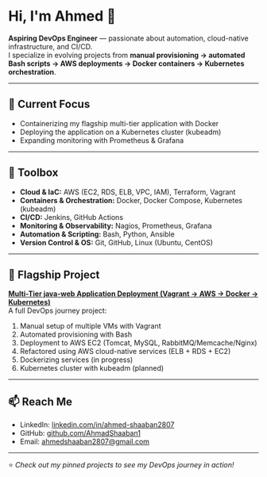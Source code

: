 # Hi, I'm Ahmed 👋

**Aspiring DevOps Engineer** — passionate about automation, cloud-native infrastructure, and CI/CD.  
I specialize in evolving projects from **manual provisioning → automated Bash scripts → AWS deployments → Docker containers → Kubernetes orchestration**.

---

## 🔭 Current Focus
- Containerizing my flagship multi-tier application with Docker
- Deploying the application on a Kubernetes cluster (kubeadm)
- Expanding monitoring with Prometheus & Grafana

---

## 🧰 Toolbox
- **Cloud & IaC:** AWS (EC2, RDS, ELB, VPC, IAM), Terraform, Vagrant  
- **Containers & Orchestration:** Docker, Docker Compose, Kubernetes (kubeadm)  
- **CI/CD:** Jenkins, GitHub Actions  
- **Monitoring & Observability:** Nagios, Prometheus, Grafana  
- **Automation & Scripting:** Bash, Python, Ansible  
- **Version Control & OS:** Git, GitHub, Linux (Ubuntu, CentOS)  

---

## 🚀 Flagship Project
**[Multi-Tier java-web Application Deployment (Vagrant → AWS → Docker → Kubernetes)](https://github.com/AhmadShaaban1/multi-tier-devops-lab)**  
A full DevOps journey project:  
1. Manual setup of multiple VMs with Vagrant  
2. Automated provisioning with Bash  
3. Deployment to AWS EC2 (Tomcat, MySQL, RabbitMQ/Memcache/Nginx)  
4. Refactored using AWS cloud-native services (ELB + RDS + EC2)  
5. Dockerizing services (in progress)  
6. Kubernetes cluster with kubeadm (planned)  

---

## 📫 Reach Me
- LinkedIn: [linkedin.com/in/ahmed-shaaban2807](https://linkedin.com/in/ahmed-shaaban2807)  
- GitHub: [github.com/AhmadShaaban1](https://github.com/AhmadShaaban1)  
- Email: ahmedshaaban2807@gmail.com  

---

⭐️ *Check out my pinned projects to see my DevOps journey in action!*  
